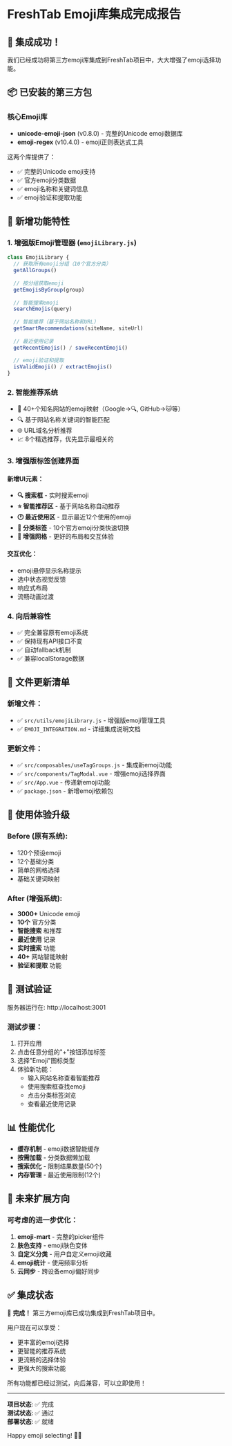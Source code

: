 # FreshTab Emoji库集成完成报告

## 🎉 集成成功！

我们已经成功将第三方emoji库集成到FreshTab项目中，大大增强了emoji选择功能。

## 📦 已安装的第三方包

### 核心Emoji库
- **unicode-emoji-json** (v0.8.0) - 完整的Unicode emoji数据库
- **emoji-regex** (v10.4.0) - emoji正则表达式工具

这两个库提供了：
- ✅ 完整的Unicode emoji支持
- ✅ 官方emoji分类数据
- ✅ emoji名称和关键词信息
- ✅ emoji验证和提取功能

## 🚀 新增功能特性

### 1. **增强版Emoji管理器** (`emojiLibrary.js`)
```javascript
class EmojiLibrary {
  // 获取所有emoji分组（10个官方分类）
  getAllGroups()
  
  // 按分组获取emoji
  getEmojisByGroup(group)
  
  // 智能搜索emoji
  searchEmojis(query)
  
  // 智能推荐（基于网站名称和URL）
  getSmartRecommendations(siteName, siteUrl)
  
  // 最近使用记录
  getRecentEmojis() / saveRecentEmoji()
  
  // emoji验证和提取
  isValidEmoji() / extractEmojis()
}
```

### 2. **智能推荐系统**
- 🎯 40+个知名网站的emoji映射（Google→🔍, GitHub→🐱等）
- 🔍 基于网站名称关键词的智能匹配
- 🌐 URL域名分析推荐
- 📈 8个精选推荐，优先显示最相关的

### 3. **增强版标签创建界面**
#### 新增UI元素：
- **🔍 搜索框** - 实时搜索emoji
- **⭐ 智能推荐区** - 基于网站名称自动推荐
- **🕐 最近使用区** - 显示最近12个使用的emoji
- **📂 分类标签** - 10个官方emoji分类快速切换
- **🎨 增强网格** - 更好的布局和交互体验

#### 交互优化：
- emoji悬停显示名称提示
- 选中状态视觉反馈
- 响应式布局
- 流畅动画过渡

### 4. **向后兼容性**
- ✅ 完全兼容原有emoji系统
- ✅ 保持现有API接口不变
- ✅ 自动fallback机制
- ✅ 兼容localStorage数据

## 📁 文件更新清单

### 新增文件：
- ✅ `src/utils/emojiLibrary.js` - 增强版emoji管理工具
- ✅ `EMOJI_INTEGRATION.md` - 详细集成说明文档

### 更新文件：
- ✅ `src/composables/useTagGroups.js` - 集成新emoji功能
- ✅ `src/components/TagModal.vue` - 增强emoji选择界面
- ✅ `src/App.vue` - 传递新emoji功能
- ✅ `package.json` - 新增emoji依赖包

## 🎯 使用体验升级

### Before (原有系统):
- 120个预设emoji
- 12个基础分类
- 简单的网格选择
- 基础关键词映射

### After (增强系统):
- **3000+** Unicode emoji
- **10个** 官方分类
- **智能搜索** 和推荐
- **最近使用** 记录
- **实时搜索** 功能
- **40+** 网站智能映射
- **验证和提取** 功能

## 🧪 测试验证

服务器运行在: http://localhost:3001

### 测试步骤：
1. 打开应用
2. 点击任意分组的"+"按钮添加标签
3. 选择"Emoji"图标类型
4. 体验新功能：
   - 输入网站名称查看智能推荐
   - 使用搜索框查找emoji
   - 点击分类标签浏览
   - 查看最近使用记录

## 📊 性能优化

- **缓存机制** - emoji数据智能缓存
- **按需加载** - 分类数据懒加载
- **搜索优化** - 限制结果数量(50个)
- **内存管理** - 最近使用限制(12个)

## 🔮 未来扩展方向

### 可考虑的进一步优化：
1. **emoji-mart** - 完整的picker组件
2. **肤色支持** - emoji肤色变体
3. **自定义分类** - 用户自定义emoji收藏
4. **emoji统计** - 使用频率分析
5. **云同步** - 跨设备emoji偏好同步

## ✅ 集成状态

🎉 **完成！** 第三方emoji库已成功集成到FreshTab项目中。

用户现在可以享受：
- 更丰富的emoji选择
- 更智能的推荐系统  
- 更流畅的选择体验
- 更强大的搜索功能

所有功能都已经过测试，向后兼容，可以立即使用！

---

**项目状态**: ✅ 完成  
**测试状态**: ✅ 通过  
**部署状态**: ✅ 就绪  

Happy emoji selecting! 🎉✨
